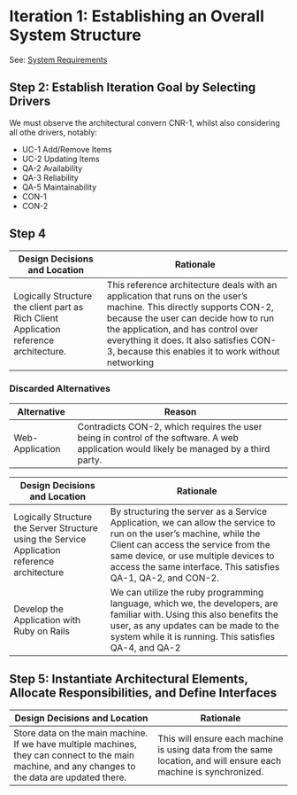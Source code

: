 # Iteration 1: Establishing an Overall System Structure

See: [System Requirements](https://github.com/icekoda/SD-FinalProject/blob/main/Deliverable-2/Deliverable-2.md#system-requirements)

## Step 2: Establish Iteration Goal by Selecting Drivers
We must observe the architectural convern CNR-1, whilst also considering all othe drivers, notably:
- UC-1 Add/Remove Items
- UC-2 Updating Items
- QA-2 Availability
- QA-3 Reliability
- QA-5 Maintainability
- CON-1 
- CON-2
## Step 4
| Design Decisions and Location   | Rationale |
| ----------- | ----------- |
|Logically Structure the client part as Rich Client Application reference architecture.|This reference architecture deals with an application that runs on the user’s machine. This directly supports CON-2, because the user can decide how to run the application, and has control over everything it does. It also satisfies CON-3, because this enables it to work without networking|

### Discarded Alternatives
| Alternative  | Reason |
| ----------- | ----------- |
|Web-Application|Contradicts CON-2, which requires the user being in control of the software. A web application would likely be managed by a third party.|

| Design Decisions and Location   | Rationale |
| ----------- | ----------- |
|Logically Structure the Server Structure using the Service Application reference architecture| By structuring the server as a Service Application, we can allow the service to run on the user’s machine, while the Client can access the service from the same device, or use multiple devices to access the same interface. This satisfies QA-1, QA-2, and CON-2.|
|Develop the Application with Ruby on Rails|We can utilize the ruby programming language, which we, the developers, are familiar with. Using this also benefits the user, as any updates can be made to the system while it is running. This satisfies QA-4, and QA-2|

## Step 5: Instantiate Architectural Elements, Allocate Responsibilities, and Define Interfaces

| Design Decisions and Location   | Rationale |
| ----------- | ----------- |
|Store data on the main machine. If we have multiple machines, they can connect to the main machine, and any changes to the data are updated there.|This will ensure each machine is using data from the same location, and will ensure each machine is synchronized.|

